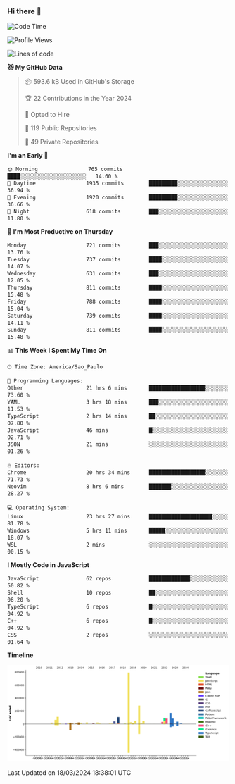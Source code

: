 ### Hi there 👋

<!--START_SECTION:waka-->
![Code Time](http://img.shields.io/badge/Code%20Time-5%2C761%20hrs%206%20mins-blue)

![Profile Views](http://img.shields.io/badge/Profile%20Views-2-blue)

![Lines of code](https://img.shields.io/badge/From%20Hello%20World%20I%27ve%20Written-2.2%20million%20lines%20of%20code-blue)

**🐱 My GitHub Data** 

> 📦 593.6 kB Used in GitHub's Storage 
 > 
> 🏆 22 Contributions in the Year 2024
 > 
> 💼 Opted to Hire
 > 
> 📜 119 Public Repositories 
 > 
> 🔑 49 Private Repositories 
 > 
**I'm an Early 🐤** 

```text
🌞 Morning                765 commits         ████░░░░░░░░░░░░░░░░░░░░░   14.60 % 
🌆 Daytime                1935 commits        █████████░░░░░░░░░░░░░░░░   36.94 % 
🌃 Evening                1920 commits        █████████░░░░░░░░░░░░░░░░   36.66 % 
🌙 Night                  618 commits         ███░░░░░░░░░░░░░░░░░░░░░░   11.80 % 
```
📅 **I'm Most Productive on Thursday** 

```text
Monday                   721 commits         ███░░░░░░░░░░░░░░░░░░░░░░   13.76 % 
Tuesday                  737 commits         ████░░░░░░░░░░░░░░░░░░░░░   14.07 % 
Wednesday                631 commits         ███░░░░░░░░░░░░░░░░░░░░░░   12.05 % 
Thursday                 811 commits         ████░░░░░░░░░░░░░░░░░░░░░   15.48 % 
Friday                   788 commits         ████░░░░░░░░░░░░░░░░░░░░░   15.04 % 
Saturday                 739 commits         ████░░░░░░░░░░░░░░░░░░░░░   14.11 % 
Sunday                   811 commits         ████░░░░░░░░░░░░░░░░░░░░░   15.48 % 
```


📊 **This Week I Spent My Time On** 

```text
🕑︎ Time Zone: America/Sao_Paulo

💬 Programming Languages: 
Other                    21 hrs 6 mins       ██████████████████░░░░░░░   73.60 % 
YAML                     3 hrs 18 mins       ███░░░░░░░░░░░░░░░░░░░░░░   11.53 % 
TypeScript               2 hrs 14 mins       ██░░░░░░░░░░░░░░░░░░░░░░░   07.80 % 
JavaScript               46 mins             █░░░░░░░░░░░░░░░░░░░░░░░░   02.71 % 
JSON                     21 mins             ░░░░░░░░░░░░░░░░░░░░░░░░░   01.26 % 

🔥 Editors: 
Chrome                   20 hrs 34 mins      ██████████████████░░░░░░░   71.73 % 
Neovim                   8 hrs 6 mins        ███████░░░░░░░░░░░░░░░░░░   28.27 % 

💻 Operating System: 
Linux                    23 hrs 27 mins      ████████████████████░░░░░   81.78 % 
Windows                  5 hrs 11 mins       █████░░░░░░░░░░░░░░░░░░░░   18.07 % 
WSL                      2 mins              ░░░░░░░░░░░░░░░░░░░░░░░░░   00.15 % 
```

**I Mostly Code in JavaScript** 

```text
JavaScript               62 repos            █████████████░░░░░░░░░░░░   50.82 % 
Shell                    10 repos            ██░░░░░░░░░░░░░░░░░░░░░░░   08.20 % 
TypeScript               6 repos             █░░░░░░░░░░░░░░░░░░░░░░░░   04.92 % 
C++                      6 repos             █░░░░░░░░░░░░░░░░░░░░░░░░   04.92 % 
CSS                      2 repos             ░░░░░░░░░░░░░░░░░░░░░░░░░   01.64 % 
```



**Timeline**

![Lines of Code chart](https://raw.githubusercontent.com/jampow/jampow/master/assets/bar_graph.png)


 Last Updated on 18/03/2024 18:38:01 UTC
<!--END_SECTION:waka-->
